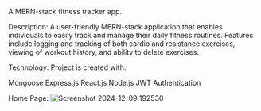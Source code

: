 A MERN-stack fitness tracker app.

Description:
A user-friendly MERN-stack application that enables individuals to easily track and manage their daily fitness routines. Features include logging and tracking of both cardio and resistance exercises, viewing of workout history, and ability to delete exercises.


Technology:
Project is created with:

Mongoose
Express.js
React.js
Node.js
JWT Authentication


Home Page:
![Screenshot 2024-12-09 192530](https://github.com/user-attachments/assets/cfcfbf12-50df-450e-811a-82645eb355fa)


